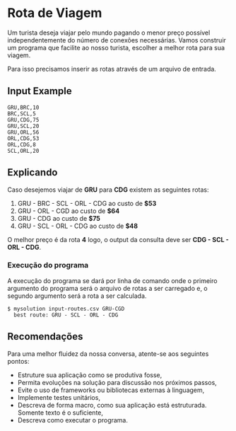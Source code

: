 # Rota de Viagem #

Um turista deseja viajar pelo mundo pagando o menor preço possível independentemente do número de conexões necessárias.
Vamos construir um programa que facilite ao nosso turista, escolher a melhor rota para sua viagem.

Para isso precisamos inserir as rotas através de um arquivo de entrada.

## Input Example ##
```csv
GRU,BRC,10
BRC,SCL,5
GRU,CDG,75
GRU,SCL,20
GRU,ORL,56
ORL,CDG,53
ORL,CDG,8
SCL,ORL,20
```

## Explicando ##
Caso desejemos viajar de **GRU** para **CDG** existem as seguintes rotas:

1. GRU - BRC - SCL - ORL - CDG ao custo de **$53**
2. GRU - ORL - CGD ao custo de **$64**
3. GRU - CDG ao custo de **$75**
4. GRU - SCL - ORL - CDG ao custo de **$48**

O melhor preço é da rota **4** logo, o output da consulta deve ser **CDG - SCL - ORL - CDG**.

### Execução do programa ###
A execução do programa se dará por linha de comando onde o primeiro argumento do programa será o arquivo de rotas a ser carregado e, o segundo argumento será a rota a ser calculada.

```shell
$ mysolution input-routes.csv GRU-CGD
  best route: GRU - SCL - ORL - CDG
```

## Recomendações ##
Para uma melhor fluidez da nossa conversa, atente-se aos seguintes pontos:

* Estruture sua aplicação como se produtiva fosse,
* Permita evoluções na solução para discussão nos próximos passos,
* Evite o uso de frameworks ou bibliotecas externas à linguagem,
* Implemente testes unitários,
* Descreva de forma macro, como sua aplicação está estruturada. Somente texto é o suficiente,
* Descreva como executar o programa.
